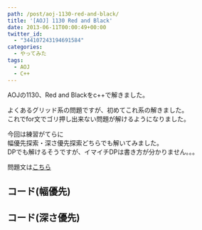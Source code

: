 ```yaml
---
path: /post/aoj-1130-red-and-black/
title: '[AOJ] 1130 Red and Black'
date: 2013-06-11T00:00:49+00:00
twitter_id:
  - "344107243194691584"
categories:
  - やってみた
tags:
  - AOJ
  - C++
---
```

AOJの1130、Red and Blackをc++で解きました。

よくあるグリッド系の問題ですが、初めてこれ系の解きました。  
これでfor文でゴリ押し出来ない問題が解けるようになりました。

今回は練習がてらに  
幅優先探索・深さ優先探索どちらでも解いてみました。  
DPでも解けるそうですが、イマイチDPは書き方が分かりません。。。

問題文は[こちら](http://judge.u-aizu.ac.jp/onlinejudge/description.jsp?id=1130&lang=jp)

<!--more-->

コード(幅優先)
----------------------------------------

<script src="https://gist.github.com/Leko/5734871.js"></script>

コード(深さ優先)
----------------------------------------

<script src="https://gist.github.com/Leko/5734881.js"></script>
